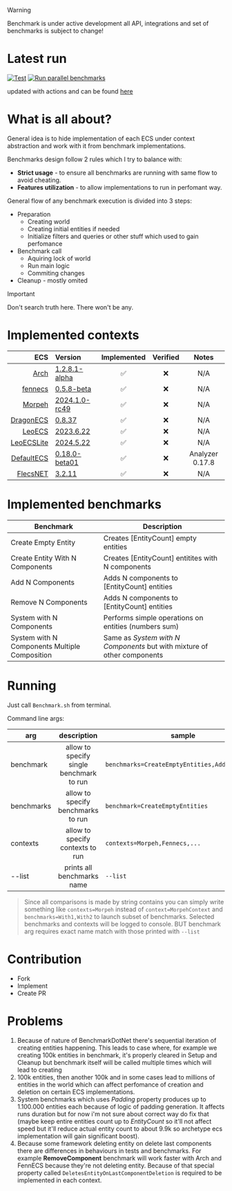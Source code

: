 > [!WARNING]
> Benchmark is under active development all API, integrations and set of benchmarks is subject to change!
>

# Latest run

[![Test](https://github.com/blackbone/other-ecs-benchmarks/actions/workflows/test.yml/badge.svg)](https://github.com/blackbone/other-ecs-benchmarks/actions/workflows/test.yml)
[![Run parallel benchmarks](https://github.com/blackbone/other-ecs-benchmarks/actions/workflows/benchmark.yml/badge.svg)](https://github.com/blackbone/other-ecs-benchmarks/actions/workflows/benchmark.yml)

updated with actions and can be found [here](https://gist.github.com/blackbone/6d254a684cf580441bf58690ad9485c3)

# What is all about?

General idea is to hide implementation of each ECS under context abstraction and work with it from benchmark
implementations.

Benchmarks design follow 2 rules which I try to balance with:

* **Strict usage** - to ensure all benchmarks are running with same flow to avoid cheating.
* **Features utilization** - to allow implementations to run in perfomant way.

General flow of any benchmark execution is divided into 3 steps:

* Preparation
    * Creating world
    * Creating initial entities if needed
    * Initialize filters and queries or other stuff which used to gain perfomance
* Benchmark call
    * Aquiring lock of world
    * Run main logic
    * Commiting changes
* Cleanup - mostly omited

> [!IMPORTANT]
> Don't search truth here. There won't be any.

# Implemented contexts

|                                                        ECS | Version                                                                                           |  Implemented  |  Verified  |       Notes       |
|-----------------------------------------------------------:|:--------------------------------------------------------------------------------------------------|:-------------:|:----------:|:-----------------:|
|                    [Arch](https://github.com/genaray/Arch) | [1.2.8.1-alpha](https://www.nuget.org/packages/Arch/1.2.8.1-alpha)                                |       ✅       |     ❌      |        N/A        |
|                           [fennecs](https://fennecs.tech/) | [0.5.8-beta](https://www.nuget.org/packages/fennecs/0.5.8-beta)                                   |       ✅       |     ❌      |        N/A        |
|               [Morpeh](https://github.com/scellecs/morpeh) | [2024.1.0-rc49](https://github.com/scellecs/morpeh/releases/tag/2024.1.0-rc49)                    |       ✅       |     ❌      |        N/A        |
|       [DragonECS](https://github.com/DCFApixels/DragonECS) | [0.8.37](https://github.com/DCFApixels/DragonECS/commit/a9e3580f375a9729662682061e85cb7a873cd6f8) |       ✅       |     ❌      |        N/A        |
|                  [LeoECS](https://github.com/Leopotam/ecs) | [2023.6.22](https://github.com/Leopotam/ecs/releases/tag/2023.6.22)                               |       ✅       |     ❌      |        N/A        |
|          [LeoECSLite](https://github.com/Leopotam/ecslite) | [2024.5.22](https://github.com/Leopotam/ecslite/releases/tag/2024.5.22)                           |       ✅       |     ❌      |        N/A        |
|         [DefaultECS](https://github.com/Doraku/DefaultEcs) | [0.18.0-beta01](https://github.com/Doraku/DefaultEcs/releases/tag/0.18.0-beta01)                  |       ✅       |     ❌      |  Analyzer 0.17.8  |
| [FlecsNET](https://github.com/BeanCheeseBurrito/Flecs.NET) | [3.2.11](https://www.nuget.org/packages/Flecs.NET.Release/3.2.11)                                 |       ✅       |     ❌      |        N/A        |

# Implemented benchmarks

| Benchmark                                     | Description                                                             |
|-----------------------------------------------|-------------------------------------------------------------------------|
| Create Empty Entity                           | Creates [EntityCount] empty entities                                    |
| Create Entity With N Components               | Creates [EntityCount] entitites with N components                       |
| Add N Components                              | Adds N components to [EntityCount] entities                             |
| Remove N Components                           | Adds N components to [EntityCount] entities                             |
| System with N Components                      | Performs simple operations on entities (numbers sum)                    |
| System with N Components Multiple Composition | Same as *System with N Components* but with mixture of other components |

# Running

Just call `Benchmark.sh` from terminal.

Command line args:

| arg        |               description                | sample                                         |
|------------|:----------------------------------------:|------------------------------------------------|
| benchmark  | allow to specify single benchmark to run | `benchmarks=CreateEmptyEntities,Add1Component` |
| benchmarks |    allow to specify benchmarks to run    | `benchmark=CreateEmptyEntities`                |
| contexts   |     allow to specify contexts to run     | `contexts=Morpeh,Fennecs,...`                  |
| --list     |        prints all benchmarks name        | `--list`                                       |

> Since all comparisons is made by string contains you can simply write something like `contexts=Morpeh`
> instead of `context=MorpehContext`
> and `benchmarks=With1,With2` to launch subset of benchmarks.
> Selected benchmarks and contexts will be logged to console.
> BUT benchmark arg requires exact name match with those printed with `--list`

# Contribution

- Fork
- Implement
- Create PR

# Problems

1. Because of nature of BenchmarkDotNet there's sequential iteration of creating entities happening.
   This leads to case where, for example we creating 100k entities in benchmark, it's properly cleared
   in Setup and Cleanup but benchmark itself will be called multiple times which will lead to creating
2. 100k entities,
   then another 100k and in some cases lead to millions of entities in the world which can affect perfomance of creation
   and deletion on certain ECS implementations.
3. System benchmarks which uses *Padding* property produces up to 1.100.000 entities each because of logic of padding
   generation. It affects runs duration but for now i'm not sure about correct way do fix that (maybe keep entire
   entities
   count up to *EntityCount* so it'll not affect speed but it'll reduce actual entity count to about 9.9k so archetype
   ecs
   implementation will gain significant boost).
4. Because some framework deleting entity on delete last components there are differences in behaviours in tests and
   benchmarks.
   For example **RemoveComponent** benchmark will work faster with Arch and FennECS because they're not deleting entity.
   Because of that special property called `DeletesEntityOnLastComponentDeletion` is required to be implemented in each
   context.
